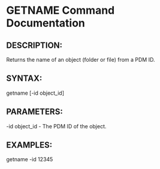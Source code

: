 # GETNAME Command Documentation

## DESCRIPTION:
Returns the name of an object (folder or file) from a PDM ID.

## SYNTAX:
getname [-id object_id]

## PARAMETERS:
-id object_id - The PDM ID of the object.

## EXAMPLES:
getname -id 12345
